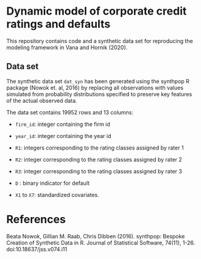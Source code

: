 # Dynamic model of corporate credit ratings and defaults

This repository contains code and a synthetic data set for reproducing the modeling framework in Vana and Hornik (2020).

## Data set

The synthetic data set `dat_syn` has been generated using 
the synthpop R package (Nowok et. al, 2016) by replacing all observations
with values simulated from probability distributions specified to 
preserve key features of the actual observed data.

The data set contains 19952 rows and 13 columns:

* `firm_id`: integer containing the firm id

* `year_id`: integer containing the year id

* `R1`: integers corresponding to the rating classes assigned by rater 1

* `R2`: integer corresponding to the rating classes assigned by rater 2

* `R3`: integer corresponding to the rating classes assigned by rater 3

* `D` : binary indicator for default

* `X1` to `X7`: standardized covariates.



# References
  Beata Nowok, Gillian M. Raab, Chris Dibben (2016). synthpop: Bespoke
  Creation of Synthetic Data in R. Journal of Statistical Software,
  74(11), 1-26. doi:10.18637/jss.v074.i11
